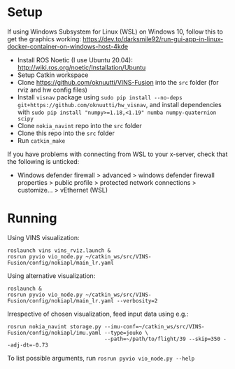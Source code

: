 # Setup

If using Windows Subsystem for Linux (WSL) on Windows 10, follow this to get the graphics working:
https://dev.to/darksmile92/run-gui-app-in-linux-docker-container-on-windows-host-4kde

- Install ROS Noetic (I use Ubuntu 20.04): http://wiki.ros.org/noetic/Installation/Ubuntu
- Setup Catkin workspace
- Clone https://github.com/oknuutti/VINS-Fusion into the `src` folder (for rviz and hw config files)
- Install `visnav` package using `sudo pip install --no-deps git+https://github.com/oknuutti/hw_visnav`,
  and install dependencies with `sudo pip install "numpy>=1.18,<1.19" numba numpy-quaternion scipy`
- Clone `nokia_navint` repo into the `src` folder
- Clone this repo into the `src` folder
- Run `catkin_make`

If you have problems with connecting from WSL to your x-server, check that the following is unticked:
  - Windows defender firewall > advanced > windows defender firewall properties
    \> public profile > protected network connections > customize... > vEthernet (WSL)

# Running

Using VINS visualization:
```
roslaunch vins vins_rviz.launch &
rosrun pyvio vio_node.py ~/catkin_ws/src/VINS-Fusion/config/nokiapl/main_lr.yaml 
```

Using alternative visualization:
```
roslaunch &
rosrun pyvio vio_node.py ~/catkin_ws/src/VINS-Fusion/config/nokiapl/main_lr.yaml --verbosity=2
```

Irrespective of chosen visualization, feed input data using e.g.:
```
rosrun nokia_navint storage.py --imu-conf=~/catkin_ws/src/VINS-Fusion/config/nokiapl/imu.yaml --type=jouko \
                               --path=~/path/to/flight/39 --skip=350 --adj-dt=-0.73
```

To list possible arguments, run `rosrun pyvio vio_node.py --help`
